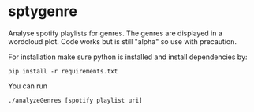 # sptygenre
Analyse spotify playlists for genres.
The genres are displayed in a wordcloud plot.
Code works but is still "alpha" so use with precaution.

For installation make sure python is installed and install dependencies by:
```
pip install -r requirements.txt
```

You can run
```
./analyzeGenres [spotify playlist uri]
```
